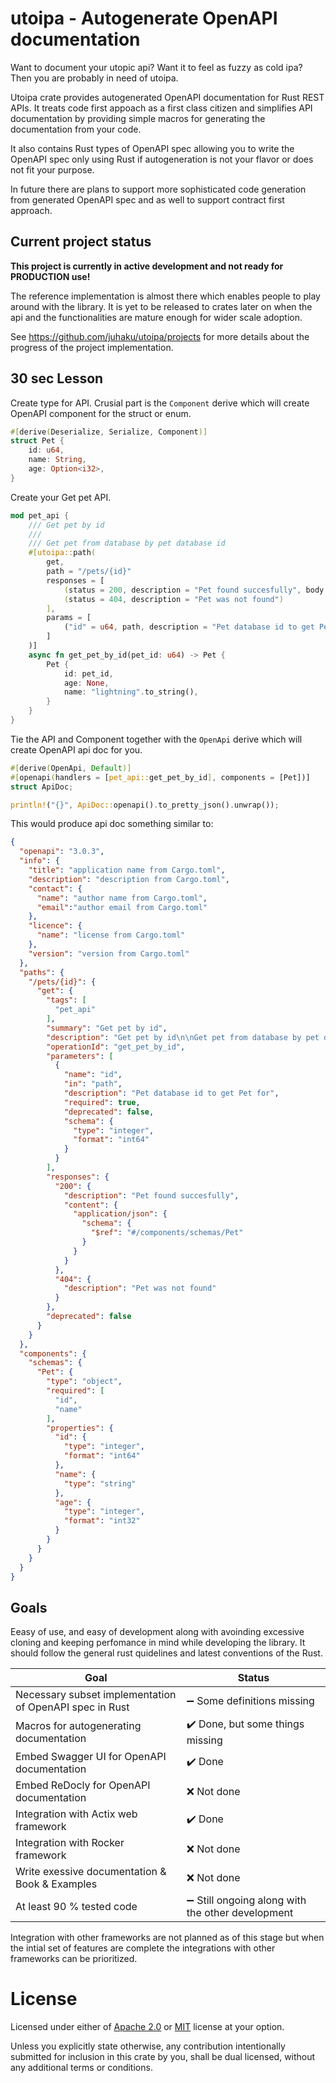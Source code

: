 # utoipa - Autogenerate OpenAPI documentation

Want to document your utopic api? Want it to feel as fuzzy as cold ipa? Then you are probably in need of utoipa.  

Utoipa crate provides autogenerated OpenAPI documentation for Rust REST APIs. It treats code first appoach as a
first class citizen and simplifies API documentation by providing simple macros for generating the 
documentation from your code. 

It also contains Rust types of OpenAPI spec allowing you to write the OpenAPI spec only using Rust if
autogeneration is not your flavor or does not fit your purpose. 

In future there are plans to support more sophisticated code generation from generated OpenAPI spec and as well 
to support contract first approach.

## Current project status

**This project is currently in active development and not ready for PRODUCTION use!** 

The reference implementation is almost there which enables people to play around with the library. It is yet to be released to crates later on when the api and the functionalities are mature enough for wider scale adoption. 

See https://github.com/juhaku/utoipa/projects for more details about the progress of the project implementation.

## 30 sec Lesson

Create type for API. Crusial part is the `Component` derive which will create OpenAPI component for the struct or enum. 
```rust
#[derive(Deserialize, Serialize, Component)]
struct Pet {
    id: u64,
    name: String,
    age: Option<i32>,
}
```

Create your Get pet API.
```rust
mod pet_api {
    /// Get pet by id
    ///
    /// Get pet from database by pet database id  
    #[utoipa::path(
        get,
        path = "/pets/{id}"
        responses = [
            (status = 200, description = "Pet found succesfully", body = Pet),
            (status = 404, description = "Pet was not found")
        ],
        params = [
            ("id" = u64, path, description = "Pet database id to get Pet for"),
        ]
    )]
    async fn get_pet_by_id(pet_id: u64) -> Pet {
        Pet {
            id: pet_id,
            age: None,
            name: "lightning".to_string(),
        }
    }
}
```

Tie the API and Component together with the `OpenApi` derive which will create OpenAPI api doc for you.
```rust
#[derive(OpenApi, Default)]
#[openapi(handlers = [pet_api::get_pet_by_id], components = [Pet])]
struct ApiDoc;

println!("{}", ApiDoc::openapi().to_pretty_json().unwrap());
```

This would produce api doc something similar to:
```json
{
  "openapi": "3.0.3",
  "info": {
    "title": "application name from Cargo.toml",
    "description": "description from Cargo.toml",
    "contact": {
      "name": "author name from Cargo.toml",
      "email":"author email from Cargo.toml"
    },
    "licence": {
      "name": "license from Cargo.toml"
    },
    "version": "version from Cargo.toml"
  },
  "paths": {
    "/pets/{id}": {
      "get": {
        "tags": [
          "pet_api"
        ],
        "summary": "Get pet by id",
        "description": "Get pet by id\n\nGet pet from database by pet database id\n",
        "operationId": "get_pet_by_id",
        "parameters": [
          {
            "name": "id",
            "in": "path",
            "description": "Pet database id to get Pet for",
            "required": true,
            "deprecated": false,
            "schema": {
              "type": "integer",
              "format": "int64"
            }
          }
        ],
        "responses": {
          "200": {
            "description": "Pet found succesfully",
            "content": {
              "application/json": {
                "schema": {
                  "$ref": "#/components/schemas/Pet"
                }
              }
            }
          },
          "404": {
            "description": "Pet was not found"
          }
        },
        "deprecated": false
      }
    }
  },
  "components": {
    "schemas": {
      "Pet": {
        "type": "object",
        "required": [
          "id",
          "name"
        ],
        "properties": {
          "id": {
            "type": "integer",
            "format": "int64"
          },
          "name": {
            "type": "string"
          },
          "age": {
            "type": "integer",
            "format": "int32"
          }
        }
      }
    }
  }
}
```

## Goals

Eeasy of use, and easy of development along with avoinding excessive cloning and keeping perfomance in 
mind while developing the library. It should follow the general rust quidelines and latest conventions 
of the Rust.  

Goal|Status
-|-
Necessary subset implementation of OpenAPI spec in Rust| :heavy_minus_sign: Some definitions missing
Macros for autogenerating documentation | :heavy_check_mark: Done, but some things missing 
Embed Swagger UI for OpenAPI documentation | :heavy_check_mark: Done
Embed ReDocly for OpenAPI documentation | :x: Not done 
Integration with Actix web framework | :heavy_check_mark: Done
Integration with Rocker framework | :x: Not done
Write exessive documentation & Book & Examples | :x: Not done
At least 90 % tested code | :heavy_minus_sign: Still ongoing along with the other development

Integration with other frameworks are not planned as of this stage but when the intial set of features are 
complete the integrations with other frameworks can be prioritized.

# License

Licensed under either of [Apache 2.0](LICENSE-APACHE) or [MIT](LICENSE-MIT) license at your option.

Unless you explicitly state otherwise, any contribution intentionally submitted for inclusion in this crate 
by you, shall be dual licensed, without any additional terms or conditions. 
